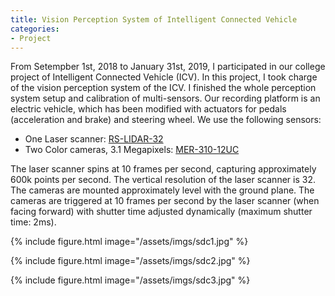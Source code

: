```yaml
---
title: Vision Perception System of Intelligent Connected Vehicle
categories:
- Project
---
```


From Setempber 1st, 2018 to January 31st, 2019, I participated in our college project of Intelligent Connected Vehicle (ICV). In this project, I took charge of the vision perception system of the ICV. I finished the whole perception system setup and calibration of multi-sensors. Our recording platform is an electric vehicle, which has been modified with actuators for pedals (acceleration and brake) and steering wheel. We use the following sensors:

- One Laser scanner: [RS-LIDAR-32](http://www.robosense.cn/rslidar/rs-lidar-32)
- Two Color cameras, 3.1 Megapixels: [MER-310-12UC](http://www.daheng-image.com/products/ProductDetails.aspx?current=5&productid=2649)

The laser scanner spins at 10 frames per second, capturing approximately 600k points per second. The vertical resolution of the laser scanner is 32. The cameras are mounted approximately level with the ground plane. The cameras are triggered at 10 frames per second by the laser scanner (when facing forward) with shutter time adjusted dynamically (maximum shutter time: 2ms).

{% include figure.html image="/assets/imgs/sdc1.jpg" %}

{% include figure.html image="/assets/imgs/sdc2.jpg" %}

{% include figure.html image="/assets/imgs/sdc3.jpg" %}